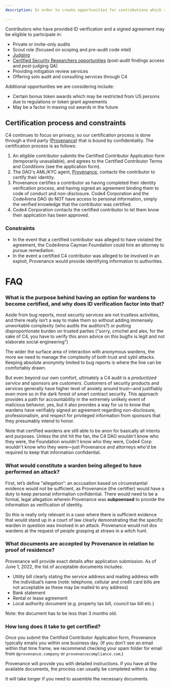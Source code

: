 ```yaml
---
description: In order to create opportunities for contributions which rely on establishment of trust, Code4rena allows community members to opt into certifying their identity and entering into a simple agreement.

---
```


Contributors who have provided ID verification and a signed agreement may be eligible to participate in:

- Private or invite-only audits
- Scout role (focused on scoping and pre-audit code intel)
- [Judging](/roles/judges/README.md)
- [Certified Security Researchers opportunities](sr-backstage-wardens.md) (post-audit findings access and post-judging QA)
- Providing mitigation review services
- Offering solo audit and consulting services through C4

Additional opportunities we are considering include: 
- Certain bonus token awards which may be restricted from US persons due to regulations or token grant agreements
- May be a factor in maxing out awards in the future

## **Certification process and constraints**

C4 continues to focus on privacy, so our certification process is done through a third party ([Provenance](https://provenancecompliance.com/)) that is bound by confidentiality. The certification process is as follows:

1. An eligible contributor submits the Certified Contributor Application form (temporarily unavailable), and agrees to the Certified Contributor Terms and Conditions (see the application form).
1. The DAO's AML/KYC agent, [Provenance](https://provenancecompliance.com/), contacts the contributor to certify their identity.
1. Provenance certifies a contributor as having completed their identity verification process, and having signed an agreement binding them to code of conduct and non-disclosure. Code4 Corporation and the Code4rena DAO do NOT have access to personal information, simply the verified knowledge that the contributor was certified.
1. Code4 Corporation contacts the certified contributor to let them know their application has been approved.

### Constraints

- In the event that a certified contributor was alleged to have violated the agreement, the Code4rena Cayman Foundation could hire an attorney to pursue remediation.
- In the event a certified C4 contributor was alleged to be involved in an exploit, Provenance would provide identifying information to authorities.

# FAQ

### What is the purpose behind having an option for wardens to become certified, and why does ID verification factor into that?

Aside from bug reports, most security services are not trustless activities, and there really isn’t a way to make them so without adding immensely unworkable complexity (who audits the auditors?) or putting disproportionate burden on trusted parties ("sorry, cmichel and alex, for the sake of C4, you have to verify this anon advice on this bugfix is legit and not elaborate social engineering")

The wider the surface area of interaction with anonymous wardens, the more we need to manage the complexity of both trust and sybil attacks. Keeping absolute anonymity limited to bug reports is where the line can be comfortably drawn.

But even beyond our own comfort, ultimately a C4 audit is a *productized service* and sponsors are *customers*. Customers of security products and services generally have higher level of anxiety around trust—and justifiably even more so in the dark forest of smart contract security. This approach provides a path for accountability in the extremely unlikely event of malicious behavior, yes, but it also provides a way for us to know that wardens have verifiably signed an agreement regarding non-disclosure, professionalism, and respect for privileged information from sponsors that they presumably intend to honor.

Note that certified wardens are still able to be anon for basically all intents and purposes. Unless the shit hit the fan, the C4 DAO wouldn't know who they were, the Foundation wouldn't know who they were, Code4 Corp wouldn't know who they were—just Provenance and attorneys who'd be required to keep that information confidential.

### What would constitute a warden being alleged to have performed an attack?

First, let’s define “allegation”: an accusation based on circumstantial evidence would not be sufficient, as Provenance (the certifier) would have a duty to keep personal information confidential. There would need to be a formal, legal allegation wherein Provenance was **subpoenaed** to provide the information as verification of identity.

So this is really only relevant in a case where there is sufficient evidence that would stand up in a court of law clearly demonstrating that the specific warden in question was involved in an attack. Provenance would not dox wardens at the request of people grasping at straws in a witch hunt.

### What documents are accepted by Provenance in relation to proof of residence?

Provenance will provide exact details after application submission. As of June 1, 2022, the list of acceptable documents includes: 
- Utility bill clearly stating the service address and mailing address with the individual’s name (note: telephone, cellular and credit card bills are not acceptable as these may be mailed to any address)
- Bank statement
- Rental or lease agreement
- Local authority document (e.g. property tax bill, council tax bill etc.)

Note: the document has to be less than 3 months old.

### How long does it take to get certified? 

Once you submit the Certified Contributor Application form, Provenance typically emails you within one business day. (If you don't see an email within that time frame, we recommend checking your spam folder for email from `@provenance.company` or `provenancecompliance.com`.)

Provenance will provide you with detailed instructions. If you have all the available documents, the process can usually be completed within a day. 

It will take longer if you need to assemble the necessary documents.